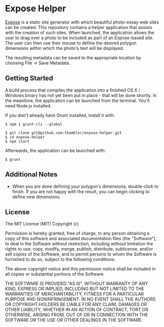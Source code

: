 # Expose Helper

[Expose](https://github.com/Jack000/Expose) is a static site generator with which beautiful photo-essay web
sites can be created. This repository contains a helper application that assists with the creation of such
sites. When launched, the application allows the user to drag over a photo to be included as part of an
Expose-based site. The user can then use their mouse to define the desired polygon dimensions within which the
photo's text will be displayed.

The resulting metadata can be saved to the appropriate location by choosing File -> Save Metadata.

## Getting Started

A build process that compiles the application into a finished OS X / Windows binary has not yet been put in place - that will be done shortly. In the meantime, the application can be launched from the terminal. You'll
need Node.js installed.

If you don't already have Grunt installed, install it with:

```
$ npm i grunt-cli --global
```

```
$ git clone git@github.com:tkambler/expose-helper.git
$ cd expose-helper
$ npm start
```

Afterwards, the application can be launched with:

```
$ grunt
```

## Additional Notes

- When you are done defining your polygon's dimensions, double-click to finish. If you are not happy with the
result, you can begin clicking to define new dimensions.

## License

The MIT License (MIT)
Copyright (c) <year> <copyright holders>

Permission is hereby granted, free of charge, to any person obtaining a copy of this software and associated documentation files (the "Software"), to deal in the Software without restriction, including without limitation the rights to use, copy, modify, merge, publish, distribute, sublicense, and/or sell copies of the Software, and to permit persons to whom the Software is furnished to do so, subject to the following conditions:

The above copyright notice and this permission notice shall be included in all copies or substantial portions of the Software.

THE SOFTWARE IS PROVIDED "AS IS", WITHOUT WARRANTY OF ANY KIND, EXPRESS OR IMPLIED, INCLUDING BUT NOT LIMITED TO THE WARRANTIES OF MERCHANTABILITY, FITNESS FOR A PARTICULAR PURPOSE AND NONINFRINGEMENT. IN NO EVENT SHALL THE AUTHORS OR COPYRIGHT HOLDERS BE LIABLE FOR ANY CLAIM, DAMAGES OR OTHER LIABILITY, WHETHER IN AN ACTION OF CONTRACT, TORT OR OTHERWISE, ARISING FROM, OUT OF OR IN CONNECTION WITH THE SOFTWARE OR THE USE OR OTHER DEALINGS IN THE SOFTWARE.
